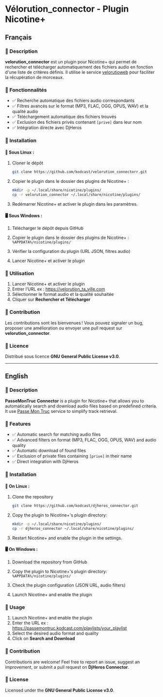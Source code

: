 # Vélorution_connector - Plugin Nicotine+

## Français

### 📌 Description

**velorution_connector** est un plugin pour Nicotine+ qui permet de rechercher et télécharger automatiquement des fichiers audio en fonction d'une liste de critères définis. Il utilise le service [velorutioweb](https://framagit.org/velorutionsaintnazaire/velorutioweb)  pour faciliter la récupération de morceaux.

### 🚀 Fonctionnalités

- ✅ Recherche automatique des fichiers audio correspondants
- ✅ Filtres avancés sur le format (MP3, FLAC, OGG, OPUS, WAV) et la qualité audio
- ✅ Téléchargement automatique des fichiers trouvés
- ✅ Exclusion des fichiers privés contenant `[prive]` dans leur nom
- ✅ Intégration directe avec DjHeros

### 🔧 Installation

#### 🐧 Sous Linux :

1. Cloner le dépôt
    ```bash
    git clone https://github.com/kodcast/velorution_connectorr.git
    ```

2. Copier le plugin dans le dossier des plugins de Nicotine+ :
    ```bash
    mkdir -p ~/.local/share/nicotine/plugins/
    cp -r velorution_connector ~/.local/share/nicotine/plugins/
    ```

3. Redémarrer Nicotine+ et activer le plugin dans les paramètres.

#### 🖥️ Sous Windows :

1. Télécharger le dépôt depuis GitHub

2. Copier le plugin dans le dossier des plugins de Nicotine+ : `%APPDATA%/nicotine/plugins/`

3. Vérifier la configuration du plugin (URL JSON, filtres audio)

4. Lancer Nicotine+ et activer le plugin

### 🎯 Utilisation

1. Lancer Nicotine+ et activer le plugin
2. Entrer l’URL ex : https://velorution_ta_ville.com
3. Sélectionner le format audio et la qualité souhaitée
4. Cliquer sur **Rechercher et Télécharger**

### 🤝 Contribution

Les contributions sont les bienvenues ! Vous pouvez signaler un bug, proposer une amélioration ou envoyer une pull request sur **velorution_connector**.

### 📜 Licence

Distribué sous licence **GNU General Public License v3.0**.

---

## English

### 📌 Description

**PasseMonTruc Connector** is a plugin for Nicotine+ that allows you to automatically search and download audio files based on predefined criteria. It use [Passe Mon Truc](https://passemontruc.kodcast.com) service to simplify track retrieval.

### 🚀 Features

- ✅ Automatic search for matching audio files
- ✅ Advanced filters on format (MP3, FLAC, OGG, OPUS, WAV) and audio quality
- ✅ Automatic download of found files
- ✅ Exclusion of private files containing `[prive]` in their name
- ✅ Direct integration with DjHeros

### 🔧 Installation

#### 🐧 On Linux :

1. Clone the repository
    ```bash
    git clone https://github.com/kodcast/djheros_connector.git
    ```

2. Copy the plugin to Nicotine+'s plugin directory:
    ```bash
    mkdir -p ~/.local/share/nicotine/plugins/
    cp -r djheros_connector ~/.local/share/nicotine/plugins/
    ```

3. Restart Nicotine+ and enable the plugin in the settings.

#### 🖥️ On Windows :

1. Download the repository from GitHub

2. Copy the plugin to Nicotine+'s plugin directory: `%APPDATA%/nicotine/plugins/`

3. Check the plugin configuration (JSON URL, audio filters)

4. Launch Nicotine+ and enable the plugin

### 🎯 Usage

1. Launch Nicotine+ and enable the plugin
2. Enter the URL ex : https://passemontruc.kodcast.com/playlists/your_playlist
3. Select the desired audio format and quality
4. Click on **Search and Download**

### 🤝 Contribution

Contributions are welcome! Feel free to report an issue, suggest an improvement, or submit a pull request on **DjHeros Connector**.

### 📜 License

Licensed under the **GNU General Public License v3.0**.
